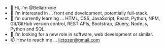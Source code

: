 - 👋 Hi, I’m @Bellatrixxie
- 👀 I’m interested in ... front end development, potentially full-stack.
- 🌱 I’m currently learning ... HTML, CSS, JavaScript, React, Python, NPM, Git/GitHub version control, REST APIs, Bootstrap, jQuery, Node.js, Python and SQL.
- 💞️ I’m looking for a new role in software, web development or similar.
- 📫 How to reach me ... ljctozer@gmail.com

<!---
Bellatrixxie/Bellatrixxie is a ✨ special ✨ repository because its `README.md` (this file) appears on your GitHub profile.
You can click the Preview link to take a look at your changes.
--->
